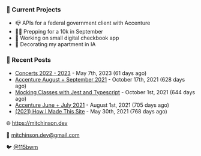 ### 📌 Current Projects
- 📪 APIs for a federal government client with Accenture
- 🏃🏼 Prepping for a 10k in September
- 🤑 Working on small digital checkbook app
- 🏡 Decorating my apartment in IA

### 📝 Recent Posts

- [Concerts 2022 - 2023](https://blog.mitchinson.dev/concerts-2023) - May 7th, 2023 (61 days ago)
- [Accenture August + September 2021](https://blog.mitchinson.dev/pillar/aug-sep-21) - October 17th, 2021 (628 days ago)
- [Mocking Classes with Jest and Typescript](https://blog.mitchinson.dev/jest-typescript-mocks) - October 1st, 2021 (644 days ago)
- [Accenture June + July 2021](https://blog.mitchinson.dev/pillar/june-july-21) - August 1st, 2021 (705 days ago)
- [(2021) How I Made This Site](https://blog.mitchinson.dev/About-This-Site) - May 30th, 2021 (768 days ago)

🌐 https://mitchinson.dev

💌 mitchinson.dev@gmail.com

🐦 [@115bwm](https://twitter.com/115bwm)